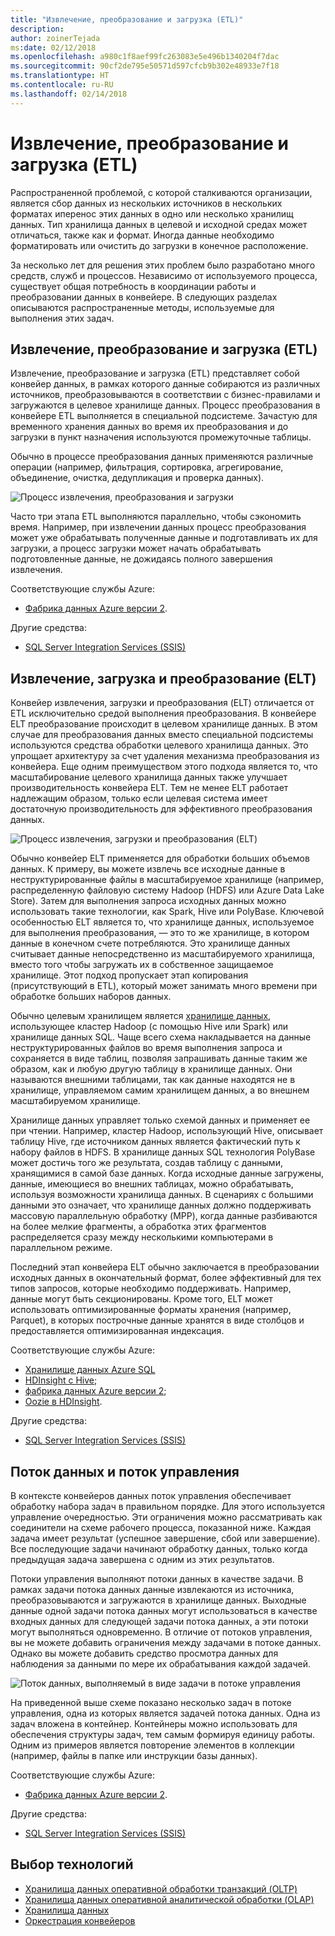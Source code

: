 ```yaml
---
title: "Извлечение, преобразование и загрузка (ETL)"
description: 
author: zoinerTejada
ms:date: 02/12/2018
ms.openlocfilehash: a980c1f8aef99fc263083e5e496b1340204f7dac
ms.sourcegitcommit: 90cf2de795e50571d597cfcb9b302e48933e7f18
ms.translationtype: HT
ms.contentlocale: ru-RU
ms.lasthandoff: 02/14/2018
---
```

# <a name="extract-transform-and-load-etl"></a>Извлечение, преобразование и загрузка (ETL)

Распространенной проблемой, с которой сталкиваются организации, является сбор данных из нескольких источников в нескольких форматах и ​​перенос этих данных в одно или несколько хранилищ данных. Тип хранилища данных в целевой и исходной средах может отличаться, также как и формат. Иногда данные необходимо форматировать или очистить до загрузки в конечное расположение.

За несколько лет для решения этих проблем было разработано много средств, служб и процессов. Независимо от используемого процесса, существует общая потребность в координации работы и преобразовании данных в конвейере. В следующих разделах описываются распространенные методы, используемые для выполнения этих задач.

## <a name="extract-transform-and-load-etl"></a>Извлечение, преобразование и загрузка (ETL)

Извлечение, преобразование и загрузка (ETL) представляет собой конвейер данных, в рамках которого данные собираются из различных источников, преобразовываются в соответствии с бизнес-правилами и загружаются в целевое хранилище данных. Процесс преобразования в конвейере ETL выполняется в специальной подсистеме. Зачастую для временного хранения данных во время их преобразования и до загрузки в пункт назначения используются промежуточные таблицы.

Обычно в процессе преобразования данных применяются различные операции (например, фильтрация, сортировка, агрегирование, объединение, очистка, дедупликация и проверка данных).

![Процесс извлечения, преобразования и загрузки](./images/etl.png)

Часто три этапа ETL выполняются параллельно, чтобы сэкономить время. Например, при извлечении данных процесс преобразования может уже обрабатывать полученные данные и подготавливать их для загрузки, а процесс загрузки может начать обрабатывать подготовленные данные, не дожидаясь полного завершения извлечения.

Соответствующие службы Azure:
- [Фабрика данных Azure версии 2](https://azure.microsoft.com/services/data-factory/).

Другие средства:
- [SQL Server Integration Services (SSIS)](/sql/integration-services/sql-server-integration-services)

## <a name="extract-load-and-transform-elt"></a>Извлечение, загрузка и преобразование (ELT)

Конвейер извлечения, загрузки и преобразования (ELT) отличается от ETL исключительно средой выполнения преобразования. В конвейере ELT преобразование происходит в целевом хранилище данных. В этом случае для преобразования данных вместо специальной подсистемы используются средства обработки целевого хранилища данных. Это упрощает архитектуру за счет удаления механизма преобразования из конвейера. Еще одним преимуществом этого подхода является то, что масштабирование целевого хранилища данных также улучшает производительность конвейера ELT. Тем не менее ELT работает надлежащим образом, только если целевая система имеет достаточную производительность для эффективного преобразования данных.

![Процесс извлечения, загрузки и преобразования (ELT)](./images/elt.png)

Обычно конвейер ELT применяется для обработки больших объемов данных. К примеру, вы можете извлечь все исходные данные в неструктурированные файлы в масштабируемое хранилище (например, распределенную файловую систему Hadoop (HDFS) или Azure Data Lake Store). Затем для выполнения запроса исходных данных можно использовать такие технологии, как Spark, Hive или PolyBase. Ключевой особенностью ELT является то, что хранилище данных, используемое для выполнения преобразования, — это то же хранилище, в котором данные в конечном счете потребляются. Это хранилище данных считывает данные непосредственно из масштабируемого хранилища, вместо того чтобы загружать их в собственное защищаемое хранилище. Этот подход пропускает этап копирования (присутствующий в ETL), который может занимать много времени при обработке больших наборов данных.

Обычно целевым хранилищем является [хранилище данных](./data-warehousing.md), использующее кластер Hadoop (с помощью Hive или Spark) или хранилище данных SQL. Чаще всего схема накладывается на данные неструктурированных файлов во время выполнения запроса и сохраняется в виде таблиц, позволяя запрашивать данные таким же образом, как и любую другую таблицу в хранилище данных. Они называются внешними таблицами, так как данные находятся не в хранилище, управляемом самим хранилищем данных, а во внешнем масштабируемом хранилище. 

Хранилище данных управляет только схемой данных и применяет ее при чтении. Например, кластер Hadoop, использующий Hive, описывает таблицу Hive, где источником данных является фактический путь к набору файлов в HDFS. В хранилище данных SQL технология PolyBase может достичь того же результата, создав таблицу с данными, хранящимися в самой базе данных. Когда исходные данные загружены, данные, имеющиеся во внешних таблицах, можно обрабатывать, используя возможности хранилища данных. В сценариях с большими данными это означает, что хранилище данных должно поддерживать массовую параллельную обработку (MPP), когда данные разбиваются на более мелкие фрагменты, а обработка этих фрагментов распределяется сразу между несколькими компьютерами в параллельном режиме.

Последний этап конвейера ELT обычно заключается в преобразовании исходных данных в окончательный формат, более эффективный для тех типов запросов, которые необходимо поддерживать. Например, данные могут быть секционированы. Кроме того, ELT может использовать оптимизированные форматы хранения (например, Parquet), в которых построчные данные хранятся в виде столбцов и предоставляется оптимизированная индексация. 

Соответствующие службы Azure:

- [Хранилище данных Azure SQL](/azure/sql-data-warehouse/sql-data-warehouse-overview-what-is)
- [HDInsight с Hive](/azure/hdinsight/hadoop/hdinsight-use-hive);
- [фабрика данных Azure версии 2](https://azure.microsoft.com/services/data-factory/);
- [Oozie в HDInsight](/azure/hdinsight/hdinsight-use-oozie-linux-mac).

Другие средства:

- [SQL Server Integration Services (SSIS)](/sql/integration-services/sql-server-integration-services)

## <a name="data-flow-and-control-flow"></a>Поток данных и поток управления

В контексте конвейеров данных поток управления обеспечивает обработку набора задач в правильном порядке. Для этого используется управление очередностью. Эти ограничения можно рассматривать как соединители на схеме рабочего процесса, показанной ниже. Каждая задача имеет результат (успешное завершение, сбой или завершение). Все последующие задачи начинают обработку данных, только когда предыдущая задача завершена с одним из этих результатов.

Потоки управления выполняют потоки данных в качестве задачи. В рамках задачи потока данных данные извлекаются из источника, преобразовываются и загружаются в хранилище данных. Выходные данные одной задачи потока данных могут использоваться в качестве входных данных для следующей задачи потока данных, а эти потоки могут выполняться одновременно. В отличие от потоков управления, вы не можете добавить ограничения между задачами в потоке данных. Однако вы можете добавить средство просмотра данных для наблюдения за данными по мере их обрабатывания каждой задачей.

![Поток данных, выполняемый в виде задачи в потоке управления](./images/control-flow-data-flow.png)

На приведенной выше схеме показано несколько задач в потоке управления, одна из которых является задачей потока данных. Одна из задач вложена в контейнер. Контейнеры можно использовать для обеспечения структуры задач, тем самым формируя единицу работы. Одним из примеров является повторение элементов в коллекции (например, файлы в папке или инструкции базы данных).

Соответствующие службы Azure:
- [Фабрика данных Azure версии 2](https://azure.microsoft.com/services/data-factory/).

Другие средства:
- [SQL Server Integration Services (SSIS)](/sql/integration-services/sql-server-integration-services)

## <a name="technology-choices"></a>Выбор технологий

- [Хранилища данных оперативной обработки транзакций (OLTP)](../technology-choices/oltp-data-stores.md)
- [Хранилища данных оперативной аналитической обработки (OLAP)](../technology-choices/olap-data-stores.md)
- [Хранилища данных](../technology-choices/data-warehouses.md)
- [Оркестрация конвейеров](../technology-choices/pipeline-orchestration-data-movement.md)
